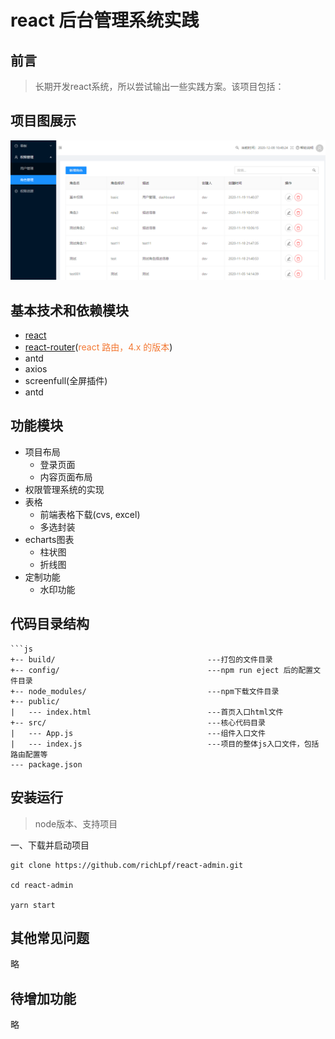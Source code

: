 # react 后台管理系统实践

## 前言

> 长期开发react系统，所以尝试输出一些实践方案。该项目包括：

## 项目图展示

![截图](https://raw.githubusercontent.com/richLpf/pictures/main/react-demo/admin-role.png)


## 基本技术和依赖模块
- [react](https://facebook.github.io/react/)
- [react-router](https://react-guide.github.io/react-router-cn/)(<span style="color: rgb(243,121,52);">react 路由，4.x 的版本</span>)
- antd
- axios
- screenfull(全屏插件)
- antd

## 功能模块
- 项目布局
    - 登录页面
    - 内容页面布局
- 权限管理系统的实现
- 表格
    - 前端表格下载(cvs, excel)
    - 多选封装
- echarts图表
    - 柱状图
    - 折线图
- 定制功能
    - 水印功能

## 代码目录结构

```
```js
+-- build/                                  ---打包的文件目录
+-- config/                                 ---npm run eject 后的配置文件目录
+-- node_modules/                           ---npm下载文件目录
+-- public/
|   --- index.html                          ---首页入口html文件
+-- src/                                    ---核心代码目录
|   --- App.js                              ---组件入口文件
|   --- index.js                            ---项目的整体js入口文件，包括路由配置等
--- package.json

```

## 安装运行

> node版本、支持项目

一、下载并启动项目

```
git clone https://github.com/richLpf/react-admin.git

cd react-admin

yarn start
```

## 其他常见问题

略

## 待增加功能

略


